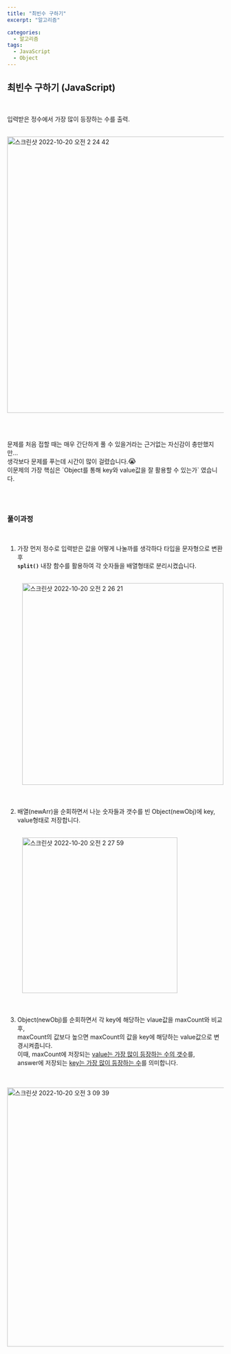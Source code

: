 ```yaml
---
title: "최빈수 구하기"
excerpt: "알고리즘"

categories:
  - 알고리즘
tags:
  - JavaScript
  - Object
---
```


## 최빈수 구하기 (JavaScript)

<br>
<p>입력받은 정수에서 가장 많이 등장하는 수를 출력.</p>
<br>

<img style="margin: auto 0" width="641" alt="스크린샷 2022-10-20 오전 2 24 42" src="https://user-images.githubusercontent.com/76745621/196762098-28db704e-0246-49cc-a90a-c9aeb0661e9c.png">

<br><br>

<p>문제를 처음 접할 때는 매우 간단하게 풀 수 있을거라는 근거없는 자신감이 충만했지만...<br>
생각보다 문제를 푸는데 시간이 많이 걸렸습니다.<span style="font-size: 16px">😭</span><br>
이문제의 가장 핵심은 `Object를 통해 key와 value값을 잘 활용할 수 있는가` 였습니다.
</p>
<br><br>

### 풀이과정

<br>

1. 가장 먼저 정수로 입력받은 값을 어떻게 나눌까를 생각하다 타입을 문자형으로 변환 후<br> **`split()`** 내장 함수를 활용하여 각 숫자들을 배열형태로 분리시켰습니다.

<br>
&nbsp;&nbsp;&nbsp;&nbsp;&nbsp;&nbsp;&nbsp;&nbsp;&nbsp;<img style="margin: auto 0" width="468" alt="스크린샷 2022-10-20 오전 2 26 21" src="https://user-images.githubusercontent.com/76745621/196762415-3086ebc3-cd73-486a-8857-3cef84edc65e.png">
<br><br><br>

2. 배열(newArr)을 순회하면서 나눈 숫자들과 갯수를 빈 Object(newObj)에 key, value형태로 저장합니다.

<br>
&nbsp;&nbsp;&nbsp;&nbsp;&nbsp;&nbsp;&nbsp;&nbsp;&nbsp;<img style="margin: auto 0" width="361" alt="스크린샷 2022-10-20 오전 2 27 59" src="https://user-images.githubusercontent.com/76745621/196762748-40563b27-9c0d-4ed9-860c-13c5ff5f5190.png">
<br><br><br>

3. Object(newObj)를 순회하면서 각 key에 해당하는 vlaue값을 maxCount와 비교 후,<br> maxCount의 값보다 높으면 maxCount의 값을 key에 해당하는 value값으로 변경시켜줍니다.<br>
   이때, maxCount에 저장되는 <u>value는 가장 많이 등장하는 수의 갯수</u>를,<br>
   answer에 저장되는 <u>key는 가장 많이 등장하는 수</u>를 의미합니다.<br>

<br>
&nbsp;&nbsp;&nbsp;&nbsp;&nbsp;&nbsp;&nbsp;&nbsp;&nbsp;
<img style="margin: auto 0" width="601" alt="스크린샷 2022-10-20 오전 3 09 39" src="https://user-images.githubusercontent.com/76745621/196770933-19843b48-dee9-48ac-8ad0-c13db6574c26.png">
<br><br><br>
